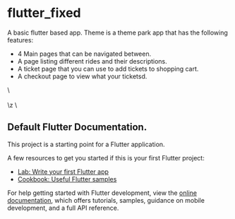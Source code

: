 # flutter_fixed

A basic flutter based app.
Theme is a theme park app that has the following features:
- 4 Main pages that can be navigated between.
- A page listing different rides and their descriptions.
- A ticket page that you can use to add tickets to shopping cart.
- A checkout page to view what your ticketsd.



\\
\
\
\z
  \
## Default Flutter Documentation.

This project is a starting point for a Flutter application.

A few resources to get you started if this is your first Flutter project:

- [Lab: Write your first Flutter app](https://docs.flutter.dev/get-started/codelab)
- [Cookbook: Useful Flutter samples](https://docs.flutter.dev/cookbook)

For help getting started with Flutter development, view the
[online documentation](https://docs.flutter.dev/), which offers tutorials,
samples, guidance on mobile development, and a full API reference.
